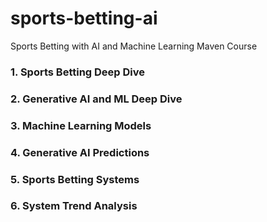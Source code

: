 # sports-betting-ai
Sports Betting with AI and Machine Learning Maven Course

### 1. Sports Betting Deep Dive

### 2. Generative AI and ML Deep Dive

### 3. Machine Learning Models

### 4. Generative AI Predictions

### 5. Sports Betting Systems

### 6. System Trend Analysis
